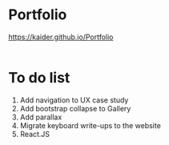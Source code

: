 # Portfolio

https://kaider.github.io/Portfolio
<br>
<br>
# To do list
1. Add navigation to UX case study
2. Add bootstrap collapse to Gallery
3. Add parallax
4. Migrate keyboard write-ups to the website
5. React.JS
